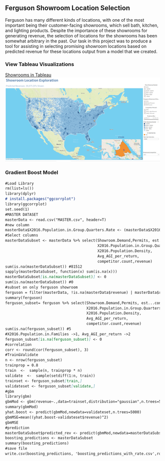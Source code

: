 ## Ferguson Showroom Location Selection

Ferguson has many different kinds of locations, with one of the most important being their customer-facing showrooms, which sell bath, kitchen, and lighting products. Despite the importance of these showrooms for generating revenue, the selection of locations for the showrooms has been somewhat arbitrary in the past.
Our task in this project was to produce a tool for assisting in selecting promising showroom locations based on predicted revenue for these locations output from a model that we created.


### View Tableau Visualizations
[Showrooms in Tableau](https://public.tableau.com/profile/zhongyi1091#!/vizhome/Ferguson_Tool_final/ShowroomSelection?publish=yes)
![ShowRooms Sample](images/HXH-WbrQ.png)


### Gradient Boost Model 

```markdown
#Load Library
rm(list=ls())
library(dplyr)
# install.packages("ggcorrplot")
library(ggcorrplot)
set.seed(1)
#MASTER DATASET
masterData <- read.csv("MASTER.csv", header=T)
#new column
masterData$X2016.Population.in.Group.Quarters.Rate <- (masterData$X2016.Population.in.Group.Quarters / masterData$X2016.Total.Population) * 100
#Select columns
masterDataSubset <- masterData %>% select(Showroom.Demand,Permits, est...constr.bus, 
                                          X2016.Population.in.Group.Quarters,
                                          X2016.Population.Density,
                                          Avg_AGI_per_return, 
                                          competitor.count,revenue)
sum(is.na(masterDataSubset)) #81512
sapply(masterDataSubset, function(x) sum(is.na(x)))
masterDataSubset[is.na(masterDataSubset)] <- 0
sum(is.na(masterDataSubset)) #0
#subset on only ferguson showroom
ferguson = filter(masterData, !is.na(masterData$revenue) | masterData$revenue != "")
summary(ferguson)
ferguson_subset= ferguson %>% select(Showroom.Demand,Permits, est...constr.bus, 
                                     X2016.Population.in.Group.Quarters,
                                     X2016.Population.Density,
                                     Avg_AGI_per_return, 
                                     competitor.count,revenue)
sum(is.na(ferguson_subset)) #5
#X2016.Population.in.Families ->1, Avg_AGI_per_return ->2
ferguson_subset[is.na(ferguson_subset)] <- 0
#correlation
corr <- round(cor(ferguson_subset), 3) 
#Train&Validate
n <- nrow(ferguson_subset)
trainprop = 0.8
train  <-  sample(n, trainprop * n)
validate  <-  sample(setdiff(1:n, train)) 
trainset <- ferguson_subset[train,]
validateset <- ferguson_subset[validate,]
#gbm
library(gbm)
gbmMod <- gbm(revenue~.,data=trainset,distribution="gaussian",n.trees=5000,interaction.depth=4)
summary(gbmMod)
yhat.boost <- predict(gbmMod,newdata=validateset,n.trees=5000)
gbmMSE=mean((yhat.boost-validateset$revenue)^2)
gbmMSE
#prediction
masterDataSubset$predicted_rev <- predict(gbmMod,newdata=masterDataSubset,n.trees=5000)
boosting_predictions <- masterDataSubset
summary(boosting_predictions)
#save file 
write.csv(boosting_predictions, 'boosting_predictions_with_rate.csv',row.names = F)

```


